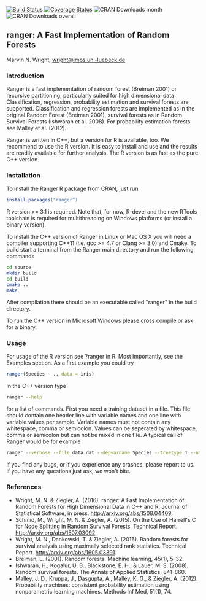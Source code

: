 [![Build Status](https://travis-ci.org/imbs-hl/ranger.svg?branch=master)](https://travis-ci.org/imbs-hl/ranger)
[![Coverage Status](https://coveralls.io/repos/github/imbs-hl/ranger/badge.svg?branch=coveralls_new)](https://coveralls.io/github/imbs-hl/ranger?branch=coveralls_new)
![CRAN Downloads month](http://cranlogs.r-pkg.org/badges/ranger?color=brightgreen)
![CRAN Downloads overall](http://cranlogs.r-pkg.org/badges/grand-total/ranger?color=brightgreen)
## ranger: A Fast Implementation of Random Forests
Marvin N. Wright, wright@imbs.uni-luebeck.de

### Introduction
Ranger is a fast implementation of random forest (Breiman 2001) or recursive partitioning, particularly suited for high dimensional data. Classification, regression, probability estimation and survival forests are supported. Classification and regression forests are implemented as in the original Random Forest (Breiman 2001), survival forests as in Random Survival Forests (Ishwaran et al. 2008). For probability estimation forests see Malley et al. (2012). 

Ranger is written in C++, but a version for R is available, too. We recommend to use the R version. It is easy to install and use and the results are readily available for further analysis. The R version is as fast as the pure C++ version.

### Installation
To install the Ranger R package from CRAN, just run

```R
install.packages("ranger”)
```

R version >= 3.1 is required. Note that, for now, R-devel and the new RTools toolchain is required for multithreading on Windows platforms (or install a binary version).

To install the C++ version of Ranger in Linux or Mac OS X you will need a compiler supporting C++11 (i.e. gcc >= 4.7 or Clang >= 3.0) and Cmake. To build start a terminal from the Ranger main directory and run the following commands

```bash
cd source
mkdir build
cd build
cmake ..
make
```

After compilation there should be an executable called "ranger" in the build directory. 

To run the C++ version in Microsoft Windows please cross compile or ask for a binary.

### Usage
For usage of the R version see ?ranger in R. Most importantly, see the Examples section. As a first example you could try 

```R  
ranger(Species ~ ., data = iris)
```

In the C++ version type 

```bash
ranger --help 
```

for a list of commands. First you need a training dataset in a file. This file should contain one header line with variable names and one line with variable values per sample. Variable names must not contain any whitespace, comma or semicolon. Values can be seperated by whitespace, comma or semicolon but can not be mixed in one file. A typical call of Ranger would be for example

```bash
ranger --verbose --file data.dat --depvarname Species --treetype 1 --ntree 1000 --nthreads 4
```

If you find any bugs, or if you experience any crashes, please report to us. If you have any questions just ask, we won't bite. 

### References
* Wright, M. N. & Ziegler, A. (2016). ranger: A Fast Implementation of Random Forests for High Dimensional Data in C++ and R. Journal of Statistical Software, in press. http://arxiv.org/abs/1508.04409.
* Schmid, M., Wright, M. N. & Ziegler, A. (2015). On the Use of Harrell's C for Node Splitting in Random Survival Forests. Technical Report. http://arxiv.org/abs/1507.03092.
* Wright, M. N., Dankowski, T. & Ziegler, A. (2016). Random forests for survival analysis using maximally selected rank statistics. Technical Report. http://arxiv.org/abs/1605.03391.
* Breiman, L. (2001). Random forests. Machine learning, 45(1), 5-32.
* Ishwaran, H., Kogalur, U. B., Blackstone, E. H., & Lauer, M. S. (2008). Random survival forests. The Annals of Applied Statistics, 841-860.
* Malley, J. D., Kruppa, J., Dasgupta, A., Malley, K. G., & Ziegler, A. (2012). Probability machines: consistent probability estimation using nonparametric learning machines. Methods Inf Med, 51(1), 74.
